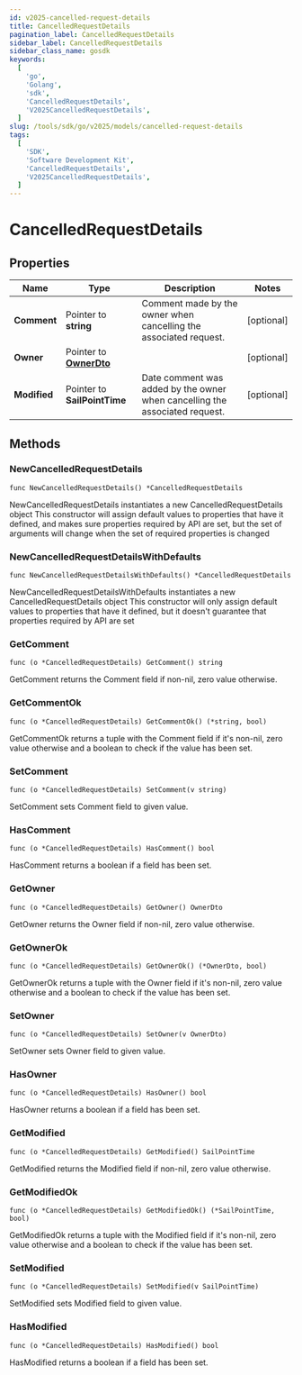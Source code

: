 ```yaml
---
id: v2025-cancelled-request-details
title: CancelledRequestDetails
pagination_label: CancelledRequestDetails
sidebar_label: CancelledRequestDetails
sidebar_class_name: gosdk
keywords:
  [
    'go',
    'Golang',
    'sdk',
    'CancelledRequestDetails',
    'V2025CancelledRequestDetails',
  ]
slug: /tools/sdk/go/v2025/models/cancelled-request-details
tags:
  [
    'SDK',
    'Software Development Kit',
    'CancelledRequestDetails',
    'V2025CancelledRequestDetails',
  ]
---
```


# CancelledRequestDetails

## Properties

| Name | Type | Description | Notes |
| --- | --- | --- | --- |
| **Comment** | Pointer to **string** | Comment made by the owner when cancelling the associated request. | [optional] |
| **Owner** | Pointer to [**OwnerDto**](owner-dto) |  | [optional] |
| **Modified** | Pointer to **SailPointTime** | Date comment was added by the owner when cancelling the associated request. | [optional] |

## Methods

### NewCancelledRequestDetails

`func NewCancelledRequestDetails() *CancelledRequestDetails`

NewCancelledRequestDetails instantiates a new CancelledRequestDetails object This constructor will assign default values to properties that have it defined, and makes sure properties required by API are set, but the set of arguments will change when the set of required properties is changed

### NewCancelledRequestDetailsWithDefaults

`func NewCancelledRequestDetailsWithDefaults() *CancelledRequestDetails`

NewCancelledRequestDetailsWithDefaults instantiates a new CancelledRequestDetails object This constructor will only assign default values to properties that have it defined, but it doesn't guarantee that properties required by API are set

### GetComment

`func (o *CancelledRequestDetails) GetComment() string`

GetComment returns the Comment field if non-nil, zero value otherwise.

### GetCommentOk

`func (o *CancelledRequestDetails) GetCommentOk() (*string, bool)`

GetCommentOk returns a tuple with the Comment field if it's non-nil, zero value otherwise and a boolean to check if the value has been set.

### SetComment

`func (o *CancelledRequestDetails) SetComment(v string)`

SetComment sets Comment field to given value.

### HasComment

`func (o *CancelledRequestDetails) HasComment() bool`

HasComment returns a boolean if a field has been set.

### GetOwner

`func (o *CancelledRequestDetails) GetOwner() OwnerDto`

GetOwner returns the Owner field if non-nil, zero value otherwise.

### GetOwnerOk

`func (o *CancelledRequestDetails) GetOwnerOk() (*OwnerDto, bool)`

GetOwnerOk returns a tuple with the Owner field if it's non-nil, zero value otherwise and a boolean to check if the value has been set.

### SetOwner

`func (o *CancelledRequestDetails) SetOwner(v OwnerDto)`

SetOwner sets Owner field to given value.

### HasOwner

`func (o *CancelledRequestDetails) HasOwner() bool`

HasOwner returns a boolean if a field has been set.

### GetModified

`func (o *CancelledRequestDetails) GetModified() SailPointTime`

GetModified returns the Modified field if non-nil, zero value otherwise.

### GetModifiedOk

`func (o *CancelledRequestDetails) GetModifiedOk() (*SailPointTime, bool)`

GetModifiedOk returns a tuple with the Modified field if it's non-nil, zero value otherwise and a boolean to check if the value has been set.

### SetModified

`func (o *CancelledRequestDetails) SetModified(v SailPointTime)`

SetModified sets Modified field to given value.

### HasModified

`func (o *CancelledRequestDetails) HasModified() bool`

HasModified returns a boolean if a field has been set.
